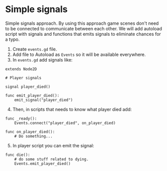 # Simple signals


Simple signals approach. By using this approach game scenes don't need to be connected to communicate between each other. We will add autoload script with signals and functions that emits signals to eliminate chances for a typo.


1. Create `events.gd` file.
2. Add file to Autoload as `Events` so it will be available everywhere.
3. In `events.gd` add signals like:

```gdscript
extends Node2D

# Player signals

signal player_died()

func emit_player_died():
    emit_signal("player_died")

```

4. Then, in scripts that needs to know what player died add:

```gdscripts
func _ready():
    Events.connect("player_died", on_player_died)

func on_player_died():
    # Do something...

```

5. In player script you can emit the signal:

```gdscript
func die():
    # do some stuff related to dying.
    Events.emit_player_died()
```

